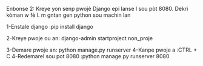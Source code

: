 Enbonse 2: Kreye yon senp pwojè Django epi lanse l sou pòt 8080. Dekri kòman w fè l.
m gntan gen python sou machin lan

1-Enstale django :pip install django

2-Kreye pwoje ou an: django-admin startproject non_proje

3-Demare pwoje an:
python manage.py runserver
4-Kanpe pwoje a :CTRL + C
4-Redemarel sou pot 8080 :python manage.py runserver 8080
